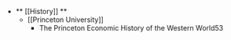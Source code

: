 - ** [[History]] **
	- [[Princeton University]]
		- The Princeton Economic History of the Western World53